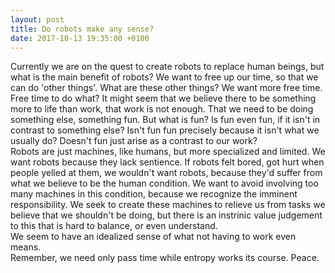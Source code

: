 ```yaml
---
layout: post
title: Do robots make any sense?
date: 2017-10-13 19:35:00 +0100
---
```

Currently we are on the quest to create robots to replace human beings, but 
what is the main benefit of robots? We want to free up our time, so that we
can do 'other things'. What are these other things? We want more free time.
Free time to do what? It might seem that we believe there to be something
more to life than work, that work is not enough. That we need to be doing
something else, something fun. But what is fun? Is fun even fun, if it isn't
in contrast to something else? Isn't fun fun precisely because it isn't what 
we usually do? Doesn't fun just arise as a contrast to our work?  
Robots are just machines, like humans, but
more specialized and limited. We want robots because they lack sentience.
If robots felt bored, got hurt when people yelled at them, we wouldn't want
robots, because they'd suffer from what we believe to be the human condition. 
We want to avoid involving too many machines in this condition, because we 
recognize the imminent responsibility. We seek to create these machines to
relieve us from tasks we believe that we shouldn't be doing, but there is an
instrinic value judgement to this that is hard to balance, or even understand.  
We seem to have an idealized sense of what not having to work even means.  
Remember, we need only pass time while entropy works its course. Peace.
